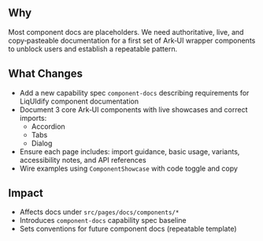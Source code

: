 ## Why

Most component docs are placeholders. We need authoritative, live, and copy‑pasteable documentation for a first set of Ark‑UI wrapper components to unblock users and establish a repeatable pattern.

## What Changes

- Add a new capability spec `component-docs` describing requirements for LiqUIdify component documentation
- Document 3 core Ark‑UI components with live showcases and correct imports:
  - Accordion
  - Tabs
  - Dialog
- Ensure each page includes: import guidance, basic usage, variants, accessibility notes, and API references
- Wire examples using `ComponentShowcase` with code toggle and copy

## Impact

- Affects docs under `src/pages/docs/components/*`
- Introduces `component-docs` capability spec baseline
- Sets conventions for future component docs (repeatable template)
